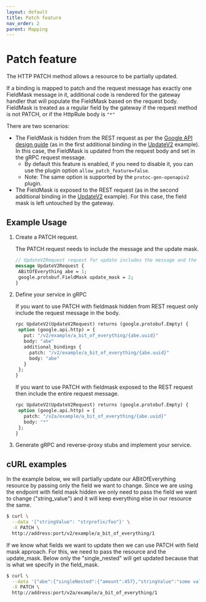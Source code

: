 ```yaml
---
layout: default
title: Patch feature
nav_order: 2
parent: Mapping
---
```


# Patch feature

The HTTP PATCH method allows a resource to be partially updated.

If a binding is mapped to patch and the request message has exactly one FieldMask message in it, additional code is rendered for the gateway handler that will populate the FieldMask based on the request body. FieldMask is treated as a regular field by the gateway if the request method is not PATCH, or if the HttpRule body is `"*"`

There are two scenarios:

- The FieldMask is hidden from the REST request as per the
  [Google API design guide](https://cloud.google.com/apis/design/standard_methods#update) (as in the first additional binding in the
  [UpdateV2](https://github.com/kellen-miller/grpc-gateway/blob/370d869f65d1ffb3d07187fb0db238eca2371ce3/examples/internal/proto/examplepb/a_bit_of_everything.proto#L428-L431)
  example). In this case, the FieldMask is updated from the request body and set in the gRPC request message.
    - By default this feature is enabled, if you need to disable it, you can use the plugin option `allow_patch_feature=false`. 
  - Note: The same option is supported by the `protoc-gen-openapiv2` plugin.
- The FieldMask is exposed to the REST request (as in the second additional binding in
  the [UpdateV2](https://github.com/kellen-miller/grpc-gateway/blob/370d869f65d1ffb3d07187fb0db238eca2371ce3/examples/internal/proto/examplepb/a_bit_of_everything.proto#L432-L435)
  example). For this case, the field mask is left untouched by the gateway.

## Example Usage

1. Create a PATCH request.

   The PATCH request needs to include the message and the update mask.

   ```protobuf
   // UpdateV2Request request for update includes the message and the update mask
   message UpdateV2Request {
    ABitOfEverything abe = 1;
    google.protobuf.FieldMask update_mask = 2;
   }
   ```

2. Define your service in gRPC

   If you want to use PATCH with fieldmask hidden from REST request only include the request message in the body.

   ```protobuf
   rpc UpdateV2(UpdateV2Request) returns (google.protobuf.Empty) {
    option (google.api.http) = {
      put: "/v2/example/a_bit_of_everything/{abe.uuid}"
      body: "abe"
      additional_bindings {
        patch: "/v2/example/a_bit_of_everything/{abe.uuid}"
        body: "abe"
      }
    };
   }
   ```

   If you want to use PATCH with fieldmask exposed to the REST request then include the entire request message.

   ```protobuf
   rpc UpdateV2(UpdateV2Request) returns (google.protobuf.Empty) {
    option (google.api.http) = {
      patch: "/v2a/example/a_bit_of_everything/{abe.uuid}"
      body: "*"
    };
   }
   ```

3. Generate gRPC and reverse-proxy stubs and implement your service.

## cURL examples

In the example below, we will partially update our ABitOfEverything resource by passing only the field we want to change. Since we are using the endpoint with field mask hidden we only need to pass the field we want to change ("string_value") and it will keep everything else in our resource the same.

```sh
$ curl \
  --data '{"stringValue": "strprefix/foo"}' \
  -X PATCH \
  http://address:port/v2/example/a_bit_of_everything/1
```

If we know what fields we want to update then we can use PATCH with field mask approach. For this, we need to pass the resource and the update_mask. Below only the "single_nested" will get updated because that is what we specify in the field_mask.

```sh
$ curl \
  --data '{"abe":{"singleNested":{"amount":457},"stringValue":"some value that will not get updated because not in the field mask"},"updateMask":"singleNested"}}' \
  -X PATCH \
  http://address:port/v2a/example/a_bit_of_everything/1
```
